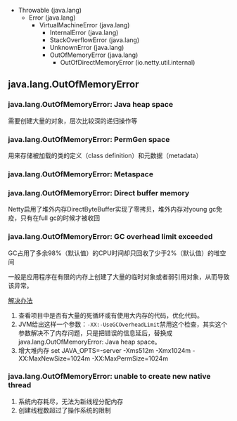 
* Throwable (java.lang)
  * Error (java.lang)
    * VirtualMachineError (java.lang)
      * InternalError (java.lang)
      * StackOverflowError (java.lang)
      * UnknownError (java.lang)
      * OutOfMemoryError (java.lang)
        * OutOfDirectMemoryError (io.netty.util.internal)

## java.lang.OutOfMemoryError
### java.lang.OutOfMemoryError: Java heap space
需要创建大量的对象，层次比较深的递归操作等

### java.lang.OutOfMemoryError: PermGen space 
用来存储被加载的类的定义（class definition）和元数据（metadata）

### java.lang.OutOfMemoryError: Metaspace

### java.lang.OutOfMemoryError: Direct buffer memory
Netty启用了堆外内存DirectByteBuffer实现了零拷贝，堆外内存对young gc免疫，只有在full gc的时候才被收回

### java.lang.OutOfMemoryError: GC overhead limit exceeded
GC占用了多余98%（默认值）的CPU时间却只回收了少于2%（默认值）的堆空间

一般是应用程序在有限的内存上创建了大量的临时对象或者弱引用对象，从而导致该异常。

[解决办法](https://blog.csdn.net/qq_40162735/article/details/81775828 )
1. 查看项目中是否有大量的死循环或有使用大内存的代码，优化代码。
2. JVM给出这样一个参数：`-XX:-UseGCOverheadLimit`禁用这个检查，其实这个参数解决不了内存问题，只是把错误的信息延后，替换成 java.lang.OutOfMemoryError: Java heap space。
3. 增大堆内存 set JAVA_OPTS=-server -Xms512m -Xmx1024m -XX:MaxNewSize=1024m -XX:MaxPermSize=1024m  

### java.lang.OutOfMemoryError: unable to create new native thread
1. 系统内存耗尽，无法为新线程分配内存
2. 创建线程数超过了操作系统的限制